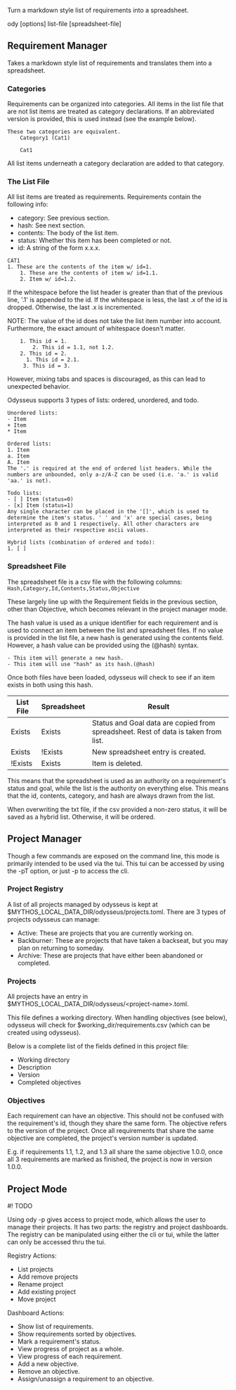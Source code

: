 Turn a markdown style list of requirements into a spreadsheet.

ody [options] list-file [spreadsheet-file]

## Requirement Manager
Takes a markdown style list of requirements and translates them into a spreadsheet.

### Categories
Requirements can be organized into categories. All items in the list file that are not list items are treated as category declarations. If an abbreviated version is provided, this is used instead (see the example below).

```
These two categories are equivalent. 
    Category1 (Cat1)

    Cat1
```

All list items underneath a category declaration are added to that category.

### The List File
All list items are treated as requirements. Requirements contain the following info:
- category: See previous section.
- hash: See next section.
- contents: The body of the list item.
- status: Whether this item has been completed or not.
- id: A string of the form x.x.x. 

```
CAT1
1. These are the contents of the item w/ id=1.
    1. These are the contents of item w/ id=1.1.
    2. Item w/ id=1.2.
```

If the whitespace before the list header is greater than that of the previous line, '.1' is appended to the id. 
If the whitespace is less, the last .x of the id is dropped.
Otherwise, the last .x is incremented.

NOTE: The value of the id does not take the list item number into account. Furthermore, the exact amount of whitespace doesn't matter.
```
    1. This id = 1.
        2. This id = 1.1, not 1.2.
    2. This id = 2.
      1. This id = 2.1.
     3. This id = 3.
```
However, mixing tabs and spaces is discouraged, as this can lead to unexpected behavior.

Odysseus supports 3 types of lists: ordered, unordered, and todo.
```
Unordered lists:
- Item
+ Item
* Item

Ordered lists:
1. Item
a. Item
A. Item
The '.' is required at the end of ordered list headers. While the numbers are unbounded, only a-z/A-Z can be used (i.e. 'a.' is valid 'aa.' is not).

Todo lists:
- [ ] Item (status=0)
- [x] Item (status=1)
Any single character can be placed in the '[]', which is used to determine the item's status. ' ' and 'x' are special cases, being interpreted as 0 and 1 respectively. All other characters are interpreted as their respective ascii values.

Hybrid lists (combination of ordered and todo):
1. [ ]
```
### Spreadsheet File
The spreadsheet file is a csv file with the following columns:
    ```Hash,Category,Id,Contents,Status,Objective```

These largely line up with the Requirement fields in the previous section, other than Objective, which becomes relevant in the project manager mode.

The hash value is used as a unique identifier for each requirement and is used to connect an item between the list and spreadsheet files. If no value is provided in the list file, a new hash is generated using the contents field. However, a hash value can be provided using the (@hash) syntax.

```
- This item will generate a new hash.
- This item will use "hash" as its hash.(@hash)
```

Once both files have been loaded, odysseus will check to see if an item exists in both using this hash.

| List File | Spreadsheet | Result |
|-----------|-------------|--------|
| Exists    | Exists      | Status and Goal data are copied from spreadsheet. Rest of data is taken from list. |
| Exists    | !Exists     | New spreadsheet entry is created. |
| !Exists   | Exists      | Item is deleted. |

This means that the spreadsheet is used as an authority on a requirement's status and goal, while the list is the authority on everything else. This means that the id, contents, category, and hash are always drawn from the list.

When overwriting the txt file, if the csv provided a non-zero status, it will be saved as a hybrid list. Otherwise, it will be ordered.

## Project Manager
Though a few commands are exposed on the command line, this mode is primarily intended to be used via the tui. This tui can be accessed by using the -pT option, or just -p to access the cli.

### Project Registry
A list of all projects managed by odysseus is kept at $MYTHOS_LOCAL_DATA_DIR/odysseus/projects.toml. There are 3 types of projects odysseus can manage:

- Active: These are projects that you are currently working on.
- Backburner: These are projects that have taken a backseat, but you may plan on returning to someday.
- Archive: These are projects that have either been abandoned or completed.

### Projects
All projects have an entry in $MYTHOS_LOCAL_DATA_DIR/odysseus/\<project-name>.toml.

This file defines a working directory. When handling objectives (see below), odysseus will check for $working_dir/requirements.csv (which can be created using odysseus).  

Below is a complete list of the fields defined in this project file:
- Working directory
- Description
- Version
- Completed objectives

### Objectives
Each requirement can have an objective. This should not be confused with the requirement's id, though they share the same form. The objective refers to the version of the project. Once all requirements that share the same objective are completed, the project's version number is updated.

E.g. if requirements 1.1, 1.2, and 1.3 all share the same objective 1.0.0, once all 3 requirements are marked as finished, the project is now in version 1.0.0.

## Project Mode
#! TODO

Using ody -p gives access to project mode, which allows the user to manage their projects. It has two parts: the registry and project dashboards. The registry can be manipulated using either the cli or tui, while the latter can only be accessed thru the tui.

Registry Actions:
- List projects
- Add remove projects
- Rename project
- Add existing project
- Move project

Dashboard Actions:
- Show list of requirements.
- Show requirements sorted by objectives.
- Mark a requirement's status.
- View progress of project as a whole.
- View progress of each requirement.
- Add a new objective.
- Remove an objective.
- Assign/unassign a requirement to an objective.
